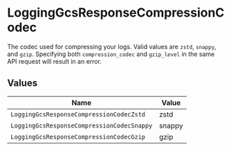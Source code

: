 # LoggingGcsResponseCompressionCodec

The codec used for compressing your logs. Valid values are `zstd`, `snappy`, and `gzip`. Specifying both `compression_codec` and `gzip_level` in the same API request will result in an error.


## Values

| Name                                       | Value                                      |
| ------------------------------------------ | ------------------------------------------ |
| `LoggingGcsResponseCompressionCodecZstd`   | zstd                                       |
| `LoggingGcsResponseCompressionCodecSnappy` | snappy                                     |
| `LoggingGcsResponseCompressionCodecGzip`   | gzip                                       |